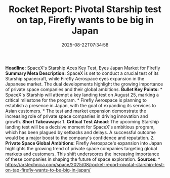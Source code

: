 ﻿---
title: "Rocket Report: Pivotal Starship test on tap, Firefly wants to be big in Japan"
date: "2025-08-22T07:34:58"
category: "Markets"
summary: ""
slug: "rocket report pivotal starship test on tap firefly wants to "
source_urls:
  - "https://arstechnica.com/space/2025/08/rocket-report-pivotal-starship-test-on-tap-firefly-wants-to-be-big-in-japan/"
seo:
  title: "Rocket Report: Pivotal Starship test on tap, Firefly wants to be big in Japan | Hash n Hedge"
  description: ""
  keywords: ["news", "markets", "brief"]
---
**Headline:** SpaceX's Starship Aces Key Test, Eyes Japan Market for Firefly  **Summary Meta Description:** SpaceX is set to conduct a crucial test of its Starship spacecraft, while Firefly Aerospace eyes expansion in the Japanese market. The dual developments highlight the growing importance of private space companies and their global ambitions.  **Bullet Key Points:**  * SpaceX's Starship will attempt a key landing test on August 25, marking a critical milestone for the program. * Firefly Aerospace is planning to establish a presence in Japan, with the goal of expanding its services to Asian customers. * The test and market expansion demonstrate the increasing role of private space companies in driving innovation and growth.  **Short Takeaways:**  1. **Critical Test Ahead**: The upcoming Starship landing test will be a decisive moment for SpaceX's ambitious program, which has been plagued by setbacks and delays. A successful outcome would be a major boost to the company's confidence and reputation. 2. **Private Space Global Ambitions**: Firefly Aerospace's expansion into Japan highlights the growing trend of private space companies targeting global markets and customers. This shift underscores the increasing importance of these companies in shaping the future of space exploration.  **Sources:**  * https://arstechnica.com/space/2025/08/rocket-report-pivotal-starship-test-on-tap-firefly-wants-to-be-big-in-japan/ 
